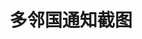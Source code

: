 ---
title:  "多邻国通知截图"
metadate: "hide"
categories: [ 多邻国, iOS 界面, 暗黑模式, 开启通知引导 ]
tags: [ 多邻国, iOS 界面, 暗黑模式, 开启通知引导 ]
topic: [ 多邻国通知启用引导 ]
image_id: "IMG_0565"
image_type: "jpg"
image:
visit:
---